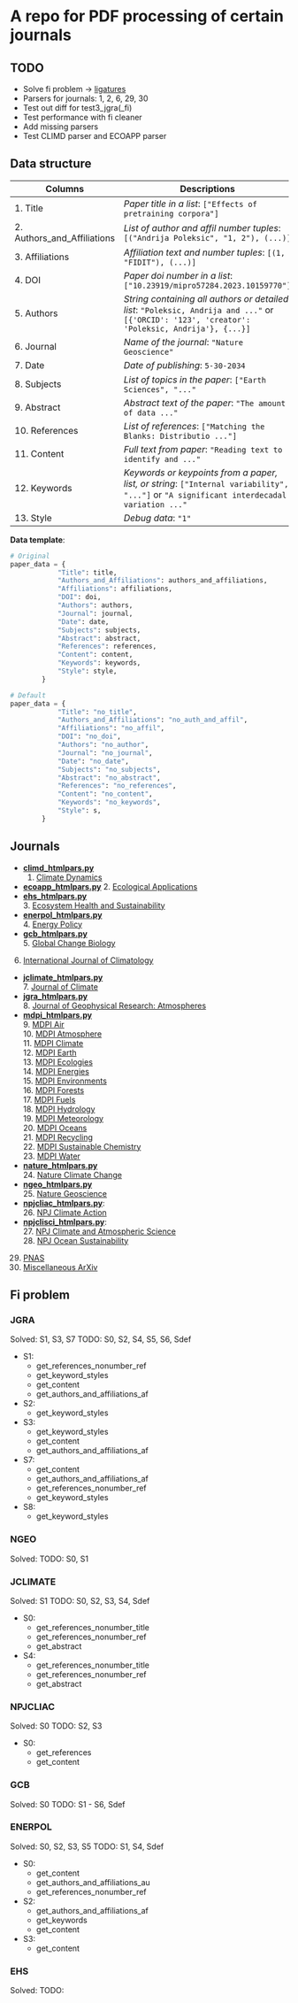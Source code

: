 # A repo for PDF processing of certain journals

## TODO
- Solve fi problem -> [ligatures](PDF_TXT/ligatures_list.txt)
- Parsers for journals: 1, 2, 6, 29, 30
- Test out diff for test3_jgra(_fi)
- Test performance with fi cleaner
- Add missing parsers
- Test CLIMD parser and ECOAPP parser

## Data structure

| Columns | Descriptions |
| ------- | ------------ |
|1. Title|*Paper title in a list*: `["Effects of pretraining corpora"]`|
|2. Authors_and_Affiliations|*List of author and affil number tuples*: `[("Andrija Poleksic", "1, 2"), (...)]`|
|3. Affiliations|*Affiliation text and number tuples*: `[(1, "FIDIT"), (...)]`|
|4. DOI|*Paper doi number in a list*: `["10.23919/mipro57284.2023.10159770"]`|
|5. Authors|*String containing all authors or detailed list*: `"Poleksic, Andrija and ..."` or `[{'ORCID': '123', 'creator': 'Poleksic, Andrija'}, {...}]`|
|6. Journal|*Name of the journal*: `"Nature Geoscience"`|
|7. Date|*Date of publishing*: `5-30-2034`|
|8. Subjects|*List of topics in the paper*: `["Earth Sciences", "..."`|
|9. Abstract|*Abstract text of the paper*: `"The amount of data ..."`|
|10. References|*List of references*: `["Matching the Blanks: Distributio ..."]`|
|11. Content|*Full text from paper*: `"Reading text to identify and ..."`|
|12. Keywords|*Keywords or keypoints from a paper, list, or string*: `["Internal variability", "..."]` or `"A significant interdecadal variation ..."`|
|13. Style|*Debug data*: `"1"`|


**Data template**:
``` python
# Original
paper_data = {
            "Title": title,
            "Authors_and_Affiliations": authors_and_affiliations,
            "Affiliations": affiliations,
            "DOI": doi,
            "Authors": authors,
            "Journal": journal,
            "Date": date,
            "Subjects": subjects,
            "Abstract": abstract,
            "References": references,
            "Content": content,
            "Keywords": keywords,
            "Style": style,
        }

# Default
paper_data = {
            "Title": "no_title",
            "Authors_and_Affiliations": "no_auth_and_affil",
            "Affiliations": "no_affil",
            "DOI": "no_doi",
            "Authors": "no_author",
            "Journal": "no_journal",
            "Date": "no_date",
            "Subjects": "no_subjects",
            "Abstract": "no_abstract",
            "References": "no_references",
            "Content": "no_content",
            "Keywords": "no_keywords",
            "Style": s,
        }
```




## Journals
- [**climd_htmlpars.py**](PDF_TXT/climd_htmlpars.py)
    1. [Climate Dynamics](https://link.springer.com/journal/382)
- [**ecoapp_htmlpars.py**](PDF_TXT/ecoapp_htmlpars.py)
    2. [Ecological Applications](https://esajournals.onlinelibrary.wiley.com/journal/19395582) 
- [**ehs_htmlpars.py**](PDF_TXT/ehs_htmlpars.py)    
    3. [Ecosystem Health and Sustainability](https://spj.science.org/journal/ehs)
- [**enerpol_htmlpars.py**](PDF_TXT/enerpol_htmlpars.py)    
    4. [Energy Policy](https://www.sciencedirect.com/journal/energy-policy)
- [**gcb_htmlpars.py**](PDF_TXT/gcb_htmlpars.py)    
    5. [Global Change Biology](https://onlinelibrary.wiley.com/journal/13652486)
6. [International Journal of Climatology](https://rmets.onlinelibrary.wiley.com/journal/10970088)
- [**jclimate_htmlpars.py**](PDF_TXT/jclimate_htmlpars.py)  
    7. [Journal of Climate](https://www.ametsoc.org/index.cfm/ams/publications/journals/journal-of-climate/)
- [**jgra_htmlpars.py**](PDF_TXT/jgra_htmlpars.py)  
    8. [Journal of Geophysical Research: Atmospheres](https://agupubs.onlinelibrary.wiley.com/journal/21698996?journalRedirectCheck=true)
- [**mdpi_htmlpars.py**](PDF_TXT/mdpi_htmlpars.py)  
    9. [MDPI Air](https://www.mdpi.com/journal/air)     
    10. [MDPI Atmosphere](https://www.mdpi.com/journal/atmosphere)  
    11. [MDPI Climate](https://www.mdpi.com/journal/climate)    
    12. [MDPI Earth](https://www.mdpi.com/journal/earth)    
    13. [MDPI Ecologies](https://www.mdpi.com/journal/ecologies)    
    14. [MDPI Energies](https://www.mdpi.com/journal/energies)  
    15. [MDPI Environments](https://www.mdpi.com/journal/environments)  
    16. [MDPI Forests](https://www.mdpi.com/journal/forests)    
    17. [MDPI Fuels](https://www.mdpi.com/journal/fuels)    
    18. [MDPI Hydrology](https://www.mdpi.com/journal/hydrology)    
    19. [MDPI Meteorology](https://www.mdpi.com/journal/meteorology)    
    20. [MDPI Oceans](https://www.mdpi.com/journal/oceans)  
    21. [MDPI Recycling](https://www.mdpi.com/journal/recycling)    
    22. [MDPI Sustainable Chemistry](https://www.mdpi.com/journal/suschem)  
    23. [MDPI Water](https://www.mdpi.com/journal/water)    
- [**nature_htmlpars.py**](PDF_TXT/nature_htmlpars.py)  
    24. [Nature Climate Change](https://www.nature.com/nclimate/)
- [**ngeo_htmlpars.py**](PDF_TXT/ngeo_htmlpars.py)  
    25. [Nature Geoscience](https://www.nature.com/ngeo/)
- [**npjcliac_htmlpars.py**](PDF_TXT/npjcliac_htmlpars.py):     
    26. [NPJ Climate Action](https://www.nature.com/npjclimataction/)
- [**npjclisci_htmlpars.py**](PDF_TXT/npjclisci_htmlpars.py):   
    27. [NPJ Climate and Atmospheric Science](https://www.nature.com/npjclimatsci/)     
    28. [NPJ Ocean Sustainability](https://www.nature.com/npjoceansustain/)
29. [PNAS](https://www.pnas.org/)
30. [Miscellaneous ArXiv](https://arxiv.org/)


## Fi problem
### JGRA
Solved: S1, S3, S7
TODO: S0, S2, S4, S5, S6, Sdef

- S1: 
  - get_references_nonumber_ref
  - get_keyword_styles
  - get_content
  - get_authors_and_affiliations_af
- S2:
  - get_keyword_styles
- S3:
  - get_keyword_styles
  - get_content
  - get_authors_and_affiliations_af
- S7:
  - get_content
  - get_authors_and_affiliations_af
  - get_references_nonumber_ref
  - get_keyword_styles
- S8:
  - get_keyword_styles

### NGEO
Solved:
TODO: S0, S1

### JCLIMATE
Solved: S1
TODO: S0, S2, S3, S4, Sdef

- S0:
  - get_references_nonumber_title
  - get_references_nonumber_ref
  - get_abstract
- S4: 
  - get_references_nonumber_title
  - get_references_nonumber_ref
  - get_abstract

### NPJCLIAC
Solved: S0
TODO: S2, S3

- S0:
  - get_references
  - get_content

### GCB
Solved: S0
TODO: S1 - S6, Sdef

### ENERPOL
Solved: S0, S2, S3, S5
TODO: S1, S4, Sdef

- S0:
  - get_content
  - get_authors_and_affiliations_au
  - get_references_nonumber_ref
- S2:
  - get_authors_and_affiliations_af
  - get_keywords
  - get_content
- S3:
  - get_content

### EHS
Solved:
TODO:

